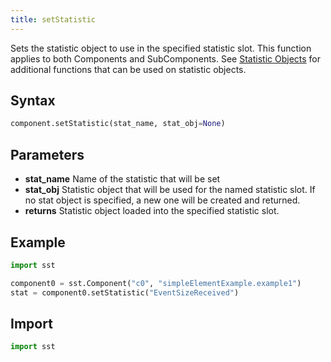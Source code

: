 ```yaml
---
title: setStatistic
---
```


<!---
SAND2022-6843 O
Source: sst-documentation/manuals/python
--->


Sets the statistic object to use in the specified statistic slot. This function applies to both Components and SubComponents. See [Statistic Objects](../stats/object/statisticObject) for additional functions that can be used on statistic objects.

## Syntax
```python
component.setStatistic(stat_name, stat_obj=None)
```

## Parameters
* **stat_name** Name of the statistic that will be set 
* **stat_obj** Statistic object that will be used for the named statistic slot. If no stat object is specified, a new one will be created and returned. 
* **returns** Statistic object loaded into the specified statistic slot. 


## Example

```python
import sst

component0 = sst.Component("c0", "simpleElementExample.example1")
stat = component0.setStatistic("EventSizeReceived")
```

## Import
```python
import sst
```
